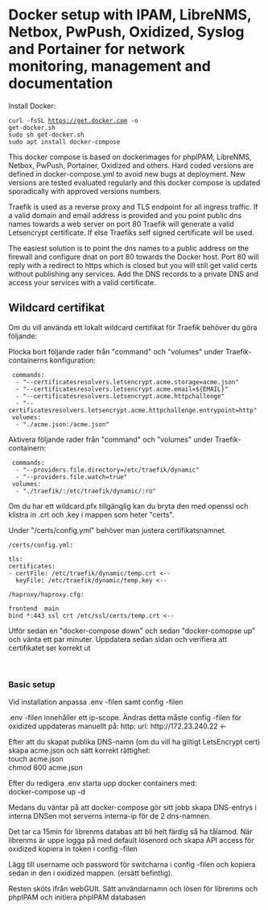 <h1>Docker setup with IPAM, LibreNMS, Netbox, PwPush, Oxidized, Syslog and Portainer for network monitoring, management and documentation</h1>

<p>Install Docker:</p>

<code>curl -fsSL https://get.docker.com -o get-docker.sh</code><br>
<code>sudo sh get-docker.sh</code><br>
<code>sudo apt install docker-compose</code>

<p>This docker compose is based on dockerimages for phpIPAM, LibreNMS, Netbox, PwPush, Portainer, Oxidized and others. Hard coded versions are defined in docker-compose.yml to avoid new bugs at deployment. New versions are tested evaluated regularly and this docker compose is updated sporadically with approved versions numbers.</p>

<p>Traefik is used as a reverse proxy and TLS endpoint for all ingress traffic. If a valid domain and email address is provided and you point public dns names towards a web server on port 80 Traefik will generate a valid Letsencrypt certificate. If else Traefiks self signed certificate will be used.
</p>

<p>The easiest solution is to point the dns names to a public address on the firewall and configure dnat on port 80 towards the Docker host. Port 80 will reply with a redirect to https which is closed but you will still get valid certs without publishing any services. Add the DNS records to a private DNS and access your services with a valid certificate.
</p>

## Wildcard certifikat

Om du vill använda ett lokalt wildcard certifikat för Traefik behöver du göra följande:

Plocka bort följande rader från "command" och "volumes" under Traefik-containerns konfiguration:
       
     commands:
      - "--certificatesresolvers.letsencrypt.acme.storage=acme.json"
      - "--certificatesresolvers.letsencrypt.acme.email=${EMAIL}"  
      - "--certificatesresolvers.letsencrypt.acme.httpchallenge"
      - "--certificatesresolvers.letsencrypt.acme.httpchallenge.entrypoint=http"
     volumes:
      - "./acme.json:/acme.json"
      
Aktivera följande rader från "command" och "volumes" under Traefik-containern:</p>

     commands:
      - "--providers.file.directory=/etc/traefik/dynamic"
      - "--providers.file.watch=true"
     volumes:
      - "./traefik/:/etc/traefik/dynamic/:ro" 

<p>Om du har ett wildcard.pfx tillgänglig kan du bryta den med openssl och klistra in .crt och .key i mappen som heter "certs".</p>

Under "/certs/config.yml" behöver man justera certifikatsnamnet.
    
    /certs/config.yml:
       
    tls:
    certificates:
    - certFile: /etc/traefik/dynamic/temp.crt <--
      keyFile: /etc/traefik/dynamic/temp.key <--
    
    /haproxy/haproxy.cfg:
       
    frontend  main
    bind *:443 ssl crt /etc/ssl/certs/temp.crt <--
   
<p>Utför sedan en "docker-compose down" och sedan "docker-comopse up" och vänta ett par minuter. Uppdatera sedan sidan och verifiera att certifikatet ser korrekt ut</p>

<br>
<h3> Basic setup </h3>
<p> Vid installation anpassa .env -filen samt config -filen </p>
<p>.env -filen innehåller ett ip-scope. Ändras detta måste config -filen för oxidized uppdateras manuellt på:
http:
url: http://172.23.240.22  <-
</p>
<p> Efter att du skapat publika DNS-namn (om du vill ha giltigt LetsEncrypt cert) skapa acme.json och sätt korrekt rättighet:
<br> touch acme.json
<br> chmod 600 acme.json
<p> Efter du redigera .env starta upp docker containers med: <BR>
docker-compose up -d
<p> Medans du väntar på att docker-compose gör sitt jobb skapa DNS-entrys i interna DNSen mot serverns interna-ip för de 2 dns-namnen.</p>
<p> Det tar ca 15min för librenms databas att bli helt färdig så ha tålamod. 
När librenms är uppe logga på med default lösenord och skapa API access för oxidized kopiera in token i config -filen 
</p>
<p> Lägg till username och password för switcharna i config -filen och kopiera sedan in den i oxidized mappen. (ersätt befintlig).
</p>
<p> Resten sköts ifrån webGUIt. Sätt användarnamn och lösen för librenms och phpIPAM och initiera phpIPAM databasen
</p>
